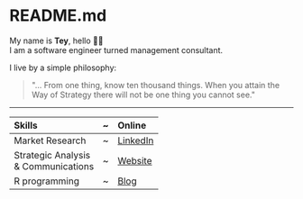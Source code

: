 # README.md

My name is **Tey**, hello 👋🏾  
I am a software engineer turned management consultant.

I live by a simple philosophy:  
> "... From one thing, know ten thousand things. When you attain the Way of Strategy there will not be one thing you cannot see."

---

Skills | ~ | Online
:--- | --- | :---
Market Research | ~ | [LinkedIn](https://linkedin.com/in/nullthefirst)
Strategic Analysis <br />& Communications | ~ | [Website](https://ninte.dev)
R programming | ~ | [Blog](https://life.ninte.dev)
